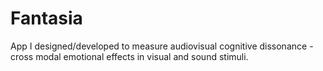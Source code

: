 # Fantasia

App I designed/developed to measure audiovisual cognitive dissonance - cross modal emotional effects in visual and sound stimuli.
